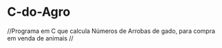 # C-do-Agro
//Programa em C que calcula Números de Arrobas de gado, para compra em venda de animais //
